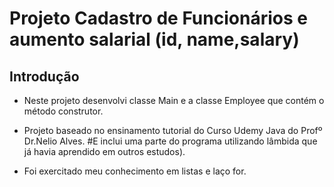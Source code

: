 # Projeto Cadastro de Funcionários e aumento salarial (id, name,salary)

## Introdução

* Neste projeto desenvolvi classe Main e a classe Employee que contém o método construtor.

* Projeto baseado no ensinamento tutorial do Curso Udemy Java do Profº Dr.Nelio Alves.
#E inclui uma parte do programa  utilizando lâmbida que já havia aprendido em outros estudos).

* Foi exercitado meu conhecimento em listas e laço for.